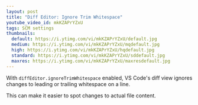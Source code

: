 ```yaml
---
layout: post
title: "Diff Editor: Ignore Trim Whitespace"
youtube_video_id: mkKZAPrYZxU
tags: SCM settings
thumbnails:
  default: https://i.ytimg.com/vi/mkKZAPrYZxU/default.jpg
  medium: https://i.ytimg.com/vi/mkKZAPrYZxU/mqdefault.jpg
  high: https://i.ytimg.com/vi/mkKZAPrYZxU/hqdefault.jpg
  standard: https://i.ytimg.com/vi/mkKZAPrYZxU/sddefault.jpg
  maxres: https://i.ytimg.com/vi/mkKZAPrYZxU/maxresdefault.jpg
---
```


With `diffEditor.ignoreTrimWhitespace` enabled, VS Code's diff view ignores changes to leading or trailing whitespace on a line.

This can make it easier to spot changes to actual file content.
